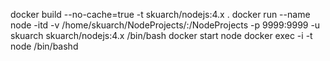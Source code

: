 docker build --no-cache=true -t skuarch/nodejs:4.x .
docker run --name node -itd -v /home/skuarch/NodeProjects/:/NodeProjects -p 9999:9999 -u skuarch skuarch/nodejs:4.x /bin/bash
docker start node
docker exec -i -t node /bin/bashd
